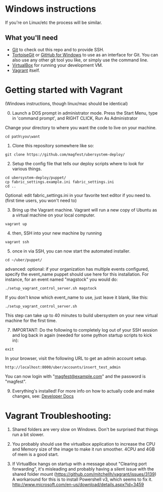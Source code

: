 
Windows instructions
=====================

If you're on Linux/etc the process will be similar.

## What you'll need
* [Git](http://git-scm.com/) to check out this repo and to provide SSH.
* [TortoiseGit](https://code.google.com/p/tortoisegit/) or [GitHub for Windows](https://windows.github.com/) to use as an interface for Git. You can also use any other git tool you like, or simply use the command line.
* [VirtualBox](https://www.virtualbox.org/wiki/Downloads) for running your development VM.
* [Vagrant](http://www.vagrantup.com/downloads.html) itself.


Getting started with Vagrant
===============

(Windows instructions, though linux/mac should be identical)

0) Launch a DOS prompt in administrator mode.
Press the Start Menu, type in 'command prompt', and RIGHT CLICK, Run As Administrator

Change your directory to where you want the code to live on your machine.

```
cd path\you\want
```

1) Clone this repository somewhere like so:
```
git clone https://github.com/magfest/ubersystem-deploy/ 
```

2) Setup the config file that tells our deploy scripts where to look for various things.
```
cd ubersystem-deploy/puppet/
cp fabric_settings.example.ini fabric_settings.ini
cd ..
```

Optional: edit fabric_settings.ini in your favorite text editor if you need to. (first time users, you won't need to)

3) Bring up the Vagrant machine. Vagrant will run a new copy of Ubuntu as a virtual machine on your local computer.
```
vagrant up
```

4) then, SSH into your new machine by running
```
vagrant ssh
```

5) once in via SSH, you can now start the automated installer.

```
cd ~/uber/puppet/
```

advanced: optional: if your organization has multiple events configured, specify the event_name puppet should use here for this installation. For instance, for an event named "magstock" you would do:

```
./setup_vagrant_control_server.sh magstock
```
If you don't know which event_name to use, just leave it blank, like this:
```
./setup_vagrant_control_server.sh
```

This step can take up to 40 minutes to build ubersystem on your new virtual machine for the first time.

7) IMPORTANT: Do the following to completely log out of your SSH session and log back in again (needed for some python startup scripts to kick in):

```
exit
```

In your browser, visit the following URL to get an admin account setup.
```
http://localhost:8000/uber/accounts/insert_test_admin
```
You can now login with "magfest@example.com" and the password is "magfest".

9) Everything's installed! For more info on how to actually code and make changes, see: [Developer Docs](DEVELOPING.md)


Vagrant Troubleshooting:
==========================

1. Shared folders are very slow on Windows. Don't be surprised that things run a bit slower.

2. You probably should use the virtualbox application to increase the CPU and Memory size of the image to make it run smoother.  4CPU and 4GB of mem is a good start.

3. If VirtualBox hangs on startup with a message about "Clearing port forwarding", it's misleading and probably having a silent issue with the shared folder mount (https://github.com/mitchellh/vagrant/issues/3139)  A workaround for this is to install Powershell v3, which seems to fix it. http://www.microsoft.com/en-us/download/details.aspx?id=3459
